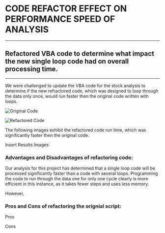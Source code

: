 # CODE REFACTOR EFFECT ON PERFORMANCE SPEED OF ANALYSIS

---
## Refactored VBA code to determine what impact the new single loop code had on overall processing time.
---

We were challenged to update the VBA code for the stock analysis to determine if the new refractored code, which was designed to loop through the data only once, would run faster then the original code written with loops.  


![Original Code](https://user-images.githubusercontent.com/71041680/108607805-a1162500-7390-11eb-8ab0-d3fb4c514a34.PNG)


![Refactored Code](https://user-images.githubusercontent.com/71041680/108607824-bc813000-7390-11eb-8f32-f9ff0987afc4.PNG)


The following images exhibit the refactored code run time, which was significantly faster then the original code.  


Insert Results Images


### Advantages and Disadvantages of refactoring code:  

Our analysis for this project has determined that a single loop code will be processed significantly faster than a code with several loops.  Programming the code to run through the data one for only one cycle clearly is more efficient in this instance, as it takes fewer steps and uses less memory.

However, 

### Pros and Cons of refactoring the orignial script:
Pros

Cons






